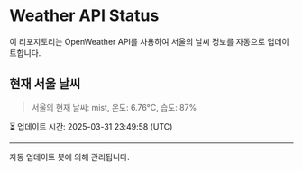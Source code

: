 
# Weather API Status

이 리포지토리는 OpenWeather API를 사용하여 서울의 날씨 정보를 자동으로 업데이트합니다.

## 현재 서울 날씨
> 서울의 현재 날씨: mist, 온도: 6.76°C, 습도: 87%

⏳ 업데이트 시간: 2025-03-31 23:49:58 (UTC)

---
자동 업데이트 봇에 의해 관리됩니다.
